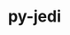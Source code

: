 ---
title: "py-jedi"
layout: cache
categories: [package, develop-2023-06-04]
meta: {"versions": ["0.18.1"], "compilers": ["gcc@=11.1.0"], "oss": ["ubuntu20.04"], "platforms": ["linux"], "targets": ["ppc64le", "x86_64_v3"], "stacks": ["data-vis-sdk", "e4s", "e4s-power", "root"], "num_specs": 10, "num_specs_by_stack": {"e4s-power": 3, "root": 10, "data-vis-sdk": 4, "e4s": 3}}
spec_details: [{"hash": "54eqjb2rluwfgiq3wo47kdlwjdexy32v", "compiler": "gcc@=11.1.0", "versions": ["0.18.1"], "os": "ubuntu20.04", "platform": "linux", "target": "ppc64le", "variants": ["build_system=python_pip"], "stacks": ["e4s-power", "root"], "size": "-", "tarball": "https://binaries.spack.io/develop-2023-06-04/build_cache/linux-ubuntu20.04-ppc64le/gcc-11.1.0/py-jedi-0.18.1/linux-ubuntu20.04-ppc64le-gcc-11.1.0-py-jedi-0.18.1-54eqjb2rluwfgiq3wo47kdlwjdexy32v.spack"}, {"hash": "wlgbvkgg7nhlcqlvz3czm6tqqhr3wajt", "compiler": "gcc@=11.1.0", "versions": ["0.18.1"], "os": "ubuntu20.04", "platform": "linux", "target": "ppc64le", "variants": ["build_system=python_pip"], "stacks": ["e4s-power", "root"], "size": "-", "tarball": "https://binaries.spack.io/develop-2023-06-04/build_cache/linux-ubuntu20.04-ppc64le/gcc-11.1.0/py-jedi-0.18.1/linux-ubuntu20.04-ppc64le-gcc-11.1.0-py-jedi-0.18.1-wlgbvkgg7nhlcqlvz3czm6tqqhr3wajt.spack"}, {"hash": "7cb4gi7epqkmpmm64kngad73vwsqxv6v", "compiler": "gcc@=11.1.0", "versions": ["0.18.1"], "os": "ubuntu20.04", "platform": "linux", "target": "ppc64le", "variants": ["build_system=python_pip"], "stacks": ["e4s-power", "root"], "size": "-", "tarball": "https://binaries.spack.io/develop-2023-06-04/build_cache/linux-ubuntu20.04-ppc64le/gcc-11.1.0/py-jedi-0.18.1/linux-ubuntu20.04-ppc64le-gcc-11.1.0-py-jedi-0.18.1-7cb4gi7epqkmpmm64kngad73vwsqxv6v.spack"}, {"hash": "uxxjsn6odzcrwaehi2wysyzkopftyfs2", "compiler": "gcc@=11.1.0", "versions": ["0.18.1"], "os": "ubuntu20.04", "platform": "linux", "target": "x86_64_v3", "variants": ["build_system=python_pip"], "stacks": ["data-vis-sdk", "root"], "size": "-", "tarball": "https://binaries.spack.io/develop-2023-06-04/build_cache/linux-ubuntu20.04-x86_64_v3/gcc-11.1.0/py-jedi-0.18.1/linux-ubuntu20.04-x86_64_v3-gcc-11.1.0-py-jedi-0.18.1-uxxjsn6odzcrwaehi2wysyzkopftyfs2.spack"}, {"hash": "zkg5mg6znosgup4elkcwnn4evjfoicnq", "compiler": "gcc@=11.1.0", "versions": ["0.18.1"], "os": "ubuntu20.04", "platform": "linux", "target": "x86_64_v3", "variants": ["build_system=python_pip"], "stacks": ["data-vis-sdk", "root"], "size": "-", "tarball": "https://binaries.spack.io/develop-2023-06-04/build_cache/linux-ubuntu20.04-x86_64_v3/gcc-11.1.0/py-jedi-0.18.1/linux-ubuntu20.04-x86_64_v3-gcc-11.1.0-py-jedi-0.18.1-zkg5mg6znosgup4elkcwnn4evjfoicnq.spack"}, {"hash": "5a33mxfdiy2zcpbyopvrbix6f7axyrsz", "compiler": "gcc@=11.1.0", "versions": ["0.18.1"], "os": "ubuntu20.04", "platform": "linux", "target": "x86_64_v3", "variants": ["build_system=python_pip"], "stacks": ["data-vis-sdk", "root"], "size": "-", "tarball": "https://binaries.spack.io/develop-2023-06-04/build_cache/linux-ubuntu20.04-x86_64_v3/gcc-11.1.0/py-jedi-0.18.1/linux-ubuntu20.04-x86_64_v3-gcc-11.1.0-py-jedi-0.18.1-5a33mxfdiy2zcpbyopvrbix6f7axyrsz.spack"}, {"hash": "qn6zbqhbu7523bin6sl76cxmsxx6ymwt", "compiler": "gcc@=11.1.0", "versions": ["0.18.1"], "os": "ubuntu20.04", "platform": "linux", "target": "x86_64_v3", "variants": ["build_system=python_pip"], "stacks": ["root", "e4s"], "size": "-", "tarball": "https://binaries.spack.io/develop-2023-06-04/build_cache/linux-ubuntu20.04-x86_64_v3/gcc-11.1.0/py-jedi-0.18.1/linux-ubuntu20.04-x86_64_v3-gcc-11.1.0-py-jedi-0.18.1-qn6zbqhbu7523bin6sl76cxmsxx6ymwt.spack"}, {"hash": "x7z5p6alh443abt5b5e2vhtpleemcg3t", "compiler": "gcc@=11.1.0", "versions": ["0.18.1"], "os": "ubuntu20.04", "platform": "linux", "target": "x86_64_v3", "variants": ["build_system=python_pip"], "stacks": ["data-vis-sdk", "root"], "size": "-", "tarball": "https://binaries.spack.io/develop-2023-06-04/build_cache/linux-ubuntu20.04-x86_64_v3/gcc-11.1.0/py-jedi-0.18.1/linux-ubuntu20.04-x86_64_v3-gcc-11.1.0-py-jedi-0.18.1-x7z5p6alh443abt5b5e2vhtpleemcg3t.spack"}, {"hash": "fcoxros6qrrrdufyoluz4huvezb4pkyh", "compiler": "gcc@=11.1.0", "versions": ["0.18.1"], "os": "ubuntu20.04", "platform": "linux", "target": "x86_64_v3", "variants": ["build_system=python_pip"], "stacks": ["root", "e4s"], "size": "-", "tarball": "https://binaries.spack.io/develop-2023-06-04/build_cache/linux-ubuntu20.04-x86_64_v3/gcc-11.1.0/py-jedi-0.18.1/linux-ubuntu20.04-x86_64_v3-gcc-11.1.0-py-jedi-0.18.1-fcoxros6qrrrdufyoluz4huvezb4pkyh.spack"}, {"hash": "w7rj4wtpy3junc6o2sdrfcovsqiibgrf", "compiler": "gcc@=11.1.0", "versions": ["0.18.1"], "os": "ubuntu20.04", "platform": "linux", "target": "x86_64_v3", "variants": ["build_system=python_pip"], "stacks": ["root", "e4s"], "size": "-", "tarball": "https://binaries.spack.io/develop-2023-06-04/build_cache/linux-ubuntu20.04-x86_64_v3/gcc-11.1.0/py-jedi-0.18.1/linux-ubuntu20.04-x86_64_v3-gcc-11.1.0-py-jedi-0.18.1-w7rj4wtpy3junc6o2sdrfcovsqiibgrf.spack"}]
---